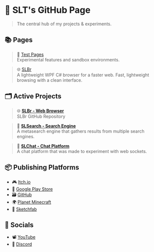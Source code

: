 <head>
    <link rel="shortcut icon" type="image/x-icon" href="../favicon.ico">
    <title>SLT's GitHub Page</title>
</head>

# 📄 SLT's GitHub Page
> The central hub of my projects & experiments.

## 📚 Pages
> 🧪 [Test Pages](../tests/)<br>
> Experimental features and sandbox environments.

> 🌐 [SLBr](../slbr/)<br>
> A lightweight WPF C# browser for a faster web. Fast, lightweight browsing with a clean interface.

## 🗂️ Active Projects
> 🌐 [**SLBr - Web Browser**](https://github.com/SLT-World/SLBr)<br>
> SLBr GitHub Repository

> 🔎 [**SLSearch - Search Engine**](https://slsearch.eu.org/)<br>
> A metasearch engine that gathers results from multiple search engines.

> 💬 [**SLChat - Chat Platform**](https://slchat.alwaysdata.net/)<br>
> A chat platform that was made to experiment with web sockets.

## 📦 Publishing Platforms  
- 🎮 [Itch.io](https://sltworld.itch.io/)
- 📱 [Google Play Store](https://play.google.com/store/apps/developer?id=SLT+World)
- 🗃️ [GitHub](https://github.com/SLT-World)
- 🌍 [Planet Minecraft](https://www.planetminecraft.com/member/slt_world/)
- 🗽 [Sketchfab](https://sketchfab.com/SLT_World)

## 📢 Socials
- 📽️ [YouTube](https://www.youtube.com/@SLT-World)
- 👾 [Discord](https://discord.gg/fNmFUjmcNn)